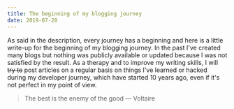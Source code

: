 ```yaml
---
title: The beginning of my blogging journey
date: 2019-07-28
---
```


As said in the description, every journey has a beginning and here is a little write-up for the beginning of my blogging journey. In the past I've created many blogs but nothing was publicly available or updated because I was not satisfied by the result. As a therapy and to improve my writing skills, I will ~~try to~~ post articles on a regular basis on things I've learned or hacked during my developer journey, which have started 10 years ago, even if it's not perfect in my point of view.

> The best is the enemy of the good — Voltaire
